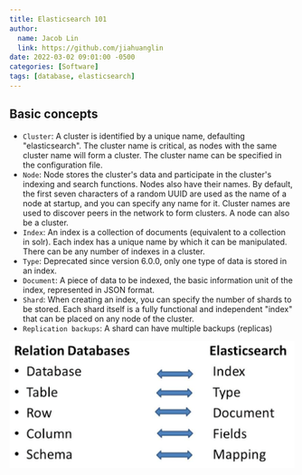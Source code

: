```yaml
---
title: Elasticsearch 101
author:
  name: Jacob Lin
  link: https://github.com/jiahuanglin
date: 2022-03-02 09:01:00 -0500
categories: [Software]
tags: [database, elasticsearch]
---
```


## Basic concepts

- `Cluster`: A cluster is identified by a unique name, defaulting "elasticsearch". The cluster name is critical, as nodes with the same cluster name will form a cluster. The cluster name can be specified in the configuration file.
- `Node`: Node stores the cluster's data and participate in the cluster's indexing and search functions. Nodes also have their names. By default, the first seven characters of a random UUID are used as the name of a node at startup, and you can specify any name for it. Cluster names are used to discover peers in the network to form clusters. A node can also be a cluster.
- `Index`: An index is a collection of documents (equivalent to a collection in solr). Each index has a unique name by which it can be manipulated. There can be any number of indexes in a cluster.
- `Type`: Deprecated since version 6.0.0, only one type of data is stored in an index.
- `Document`: A piece of data to be indexed, the basic information unit of the index, represented in JSON format.
- `Shard`: When creating an index, you can specify the number of shards to be stored. Each shard itself is a fully functional and independent "index" that can be placed on any node of the cluster.
- `Replication backups`: A shard can have multiple backups (replicas)

![rdbms vs elasticsearch](/assets/img/posts/elasticsearch/rdbms-vs-elasticsearch.png)